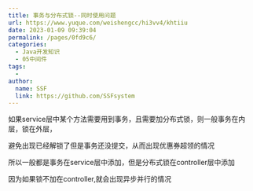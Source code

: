 ```yaml
---
title: 事务与分布式锁--同时使用问题
url: https://www.yuque.com/weishengcc/hi3vv4/khtiiu
date: 2023-01-09 09:39:04
permalink: /pages/0fd9c6/
categories: 
  - Java开发知识
  - 05中间件
tags: 
  - 
author: 
  name: SSF
  link: https://github.com/SSFsystem
---
```


如果service层中某个方法需要用到事务，且需要加分布式锁，则一般事务在内层，锁在外层，

避免出现已经解锁了但是事务还没提交，从而出现优惠券超领的情况

所以一般都是事务在service层中添加，但是分布式锁在controller层中添加

因为如果锁不加在controller,就会出现异步并行的情况
